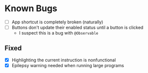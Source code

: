# Known Bugs

- [ ] App shortcut is completely broken (naturally)
- [ ] Buttons don't update their enabled status until a button is clicked
  - I suspect this is a bug with `@Observable`

## Fixed
- [X] Highlighting the current instruction is nonfunctional
- [X] Epilepsy warning needed when running large programs
